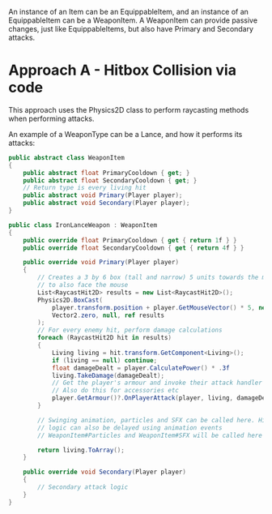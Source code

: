 An instance of an Item can be an EquippableItem, and an instance of an EquippableItem can be a WeaponItem. A WeaponItem can provide passive changes, just like EquippableItems, but also have Primary and Secondary attacks.

# Approach A - Hitbox Collision via code
This approach uses the Physics2D class to perform raycasting methods when performing attacks.

An example of a WeaponType can be a Lance, and how it performs its attacks:
```c#
public abstract class WeaponItem
{
    public abstract float PrimaryCooldown { get; }
    public abstract float SecondaryCooldown { get; }
    // Return type is every living hit
    public abstract void Primary(Player player);
    public abstract void Secondary(Player player);
}

public class IronLanceWeapon : WeaponItem
{
    public override float PrimaryCooldown { get { return 1f } }
    public override float SecondaryCooldown { get { return 4f } }

    public override void Primary(Player player)
    {
        // Creates a 3 by 6 box (tall and narrow) 5 units towards the mouse from the player, rotated
        // to also face the mouse
        List<RaycastHit2D> results = new List<RaycastHit2D>();
        Physics2D.BoxCast(
            player.transform.position + player.GetMouseVector() * 5, new Vector2(3, 6), player.GetMouseAngle(),
            Vector2.zero, null, ref results
        );
        // For every enemy hit, perform damage calculations
        foreach (RaycastHit2D hit in results)
        {
            Living living = hit.transform.GetComponent<Living>();
            if (living == null) continue;
            float damageDealt = player.CalculatePower() * .3f
            living.TakeDamage(damageDealt);
            // Get the player's armour and invoke their attack handler
            // Also do this for accessories etc
            player.GetArmour()?.OnPlayerAttack(player, living, damageDealt);
        }

        // Swinging animation, particles and SFX can be called here. Hitbox 
        // logic can also be delayed using animation events
        // WeaponItem#Particles and WeaponItem#SFX will be called here too

        return living.ToArray();
    }

    public override void Secondary(Player player)
    {
        // Secondary attack logic
    }
}
```